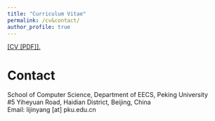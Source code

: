 ```yaml
---
title: "Curriculum Vitae"
permalink: /cv&contact/
author_profile: true
---
```

<a href="lijinyang0228.github.io/files/cv/CV.pdf" target="_blank">[CV [PDF]].</a>

# Contact
School of Computer Science, Department of EECS, Peking University<br>
#5 Yiheyuan Road, Haidian District,
Beijing, China<br>
Email: lijinyang [at] pku.edu.cn
